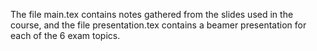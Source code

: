The file main.tex contains notes gathered from the slides used in the course, and the file presentation.tex contains a beamer presentation for each of the 6 exam topics.
